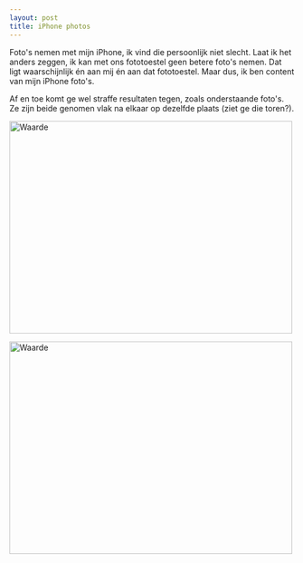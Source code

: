 ```yaml
---
layout: post
title: iPhone photos
---
```

Foto's nemen met mijn iPhone, ik vind die persoonlijk niet slecht. Laat ik het anders zeggen, ik kan met ons fototoestel geen betere foto's nemen. Dat ligt waarschijnlijk én aan mij én aan dat fototoestel. Maar dus, ik ben content van mijn iPhone foto's. 

Af en toe komt ge wel straffe resultaten tegen, zoals onderstaande foto's. Ze zijn beide genomen vlak na elkaar op dezelfde plaats (ziet ge die toren?).

<a href="http://www.flickr.com/photos/atog/3745810510/" title="Waarde by atog, on Flickr"><img src="http://farm4.static.flickr.com/3176/3745810510_f3ec12528b.jpg" width="500" height="375" alt="Waarde" /></a>

<a href="http://www.flickr.com/photos/atog/3745810464/" title="Waarde by atog, on Flickr"><img src="http://farm3.static.flickr.com/2651/3745810464_3aea5daa37.jpg" width="500" height="375" alt="Waarde" /></a>